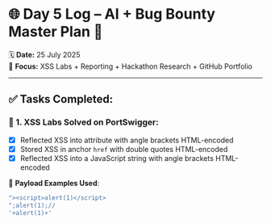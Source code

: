 # 🌐 Day 5 Log – AI + Bug Bounty Master Plan 🚀

🗓️ **Date:** 25 July 2025  
🎯 **Focus:** XSS Labs + Reporting + Hackathon Research + GitHub Portfolio

---

## ✅ Tasks Completed:

### 🔹 1. XSS Labs Solved on PortSwigger:
- [x] Reflected XSS into attribute with angle brackets HTML-encoded
- [x] Stored XSS in anchor `href` with double quotes HTML-encoded
- [x] Reflected XSS into a JavaScript string with angle brackets HTML-encoded

📌 **Payload Examples Used**:
```js
"><script>alert(1)</script>
";alert(1);//  
'+alert(1)+'
